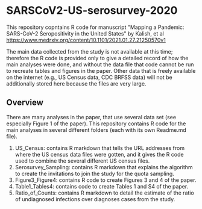 # SARSCoV2-US-serosurvey-2020 
This repository copntains R code for manuscript "Mapping a Pandemic: SARS-CoV-2 Seropositivity in the United States" by Kalish, et al
https://www.medrxiv.org/content/10.1101/2021.01.27.21250570v1

The main data collected from the study is not available at this time; therefore the R code is provided only to give a detailed record of how the main analyses were done, and without the data file that code cannot be run to recreate tables and figures in the paper. Other data that is freely available on the internet (e.g., US Census data, CDC BRFSS data) will not be additionally stored here because the files are very large.

## Overview

There are many analyses in the paper, that use several data set (see especially Figure 1 of the paper). This repository contains R code for the main analyses in several different folders (each with its own Readme.md file). 

1. US_Census: contains R markdown that tells the URL addresses from where the US census data files were gotten, and it gives the R code used to combine the several different US census files.
2. Serosurvey_Sampling: contains R markdown that explains the algorithm to create the invitations to join the study for the quota sampling.
3. Figure3_Figure4: contains R code to create Figures 3 and 4 of the paper. 
4. Table1_Tables4: contains code to create Tables 1 and S4 of the paper.
5. Ratio_of_Counts: contains R markdown to detail the estimate of the ratio of undiagnosed infections over diagnoses cases from the study. 


